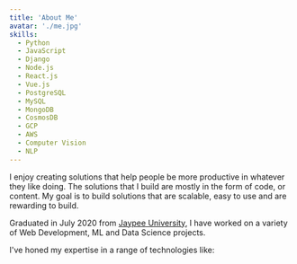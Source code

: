 ```yaml
---
title: 'About Me'
avatar: './me.jpg'
skills:
  - Python
  - JavaScript
  - Django
  - Node.js
  - React.js
  - Vue.js
  - PostgreSQL
  - MySQL
  - MongoDB
  - CosmosDB
  - GCP
  - AWS
  - Computer Vision
  - NLP
---
```


I enjoy creating solutions that help people be more productive in whatever they like doing. The solutions that I build are mostly in the form of code, or content. My goal is to build solutions that are scalable, easy to use and are rewarding to build.

Graduated in July 2020 from [Jaypee University](http://www.juit.ac.in/), I have worked on a variety of Web Development, ML and Data Science projects.

I've honed my expertise in a range of technologies like:

